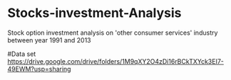# Stocks-investment-Analysis
Stock option investment analysis on 'other consumer services' industry between year 1991 and 2013

#Data set
https://drive.google.com/drive/folders/1M9qXY2O4zDi16rBCkTXYck3EI7-49EWM?usp=sharing
